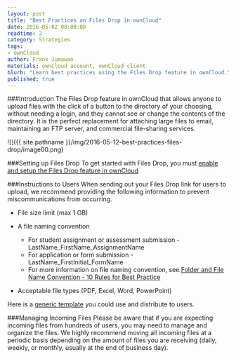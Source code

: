 ```yaml
---
layout: post
title: "Best Practices on Files Drop in ownCloud"
date: 2016-05-02 08:00:00
readtime: 2
category: Strategies
tags:
- ownCloud
author: Frank Jumawan
materials: ownCloud account, ownCloud client
blurb: "Learn best practices using the Files Drop feature in ownCloud."
published: true
---
```


###Introduction
The Files Drop feature in ownCloud that allows anyone to upload files with the click of a button to the directory of your choosing, without needing a login, and they cannot see or change the contents of the directory. It is the perfect replacement for attaching large files to email, maintaining an FTP server, and commercial file-sharing services.

  ![]({{ site.pathname }}/img/2016-05-12-best-practices-files-drop/image00.png)

###Setting up Files Drop
To get started with Files Drop, you must [enable and setup the Files Drop feature in ownCloud](https://assist.coe.hawaii.edu/how-to/2016/05/08/set-up-files-drop-in-owncloud.html)

###Instructions to Users
When sending out your Files Drop link for users to upload, we recommend providing the following information to prevent miscommunications from occurring.

- File size limit (max 1 GB)

- A file naming convention
    - For student assignment or assessment submission - LastName_FirstName_AssignmentName
    - For application or form submission - LastName_FirstInitial_FormName
    - For more information on file naming convention, see [Folder and File Name Convention - 10 Rules for Best Practice](http://www.exadox.com/en/articles/file-naming-convention-ten-rules-best-practice)

- Acceptable file types (PDF, Excel, Word, PowerPoint)

Here is a [generic template](https://docs.google.com/document/d/1zuWZTbm8BAus1QrOBUnTROZ_elOQpsCGESkNJPybCas/edit) you could use and distribute to users.

###Managing Incoming Files
Please be aware that if you are expecting incoming files from hundreds of users, you may need to manage and organize the files. We highly recommend moving all incoming files at a periodic basis depending on the amount of files you are receiving (daily, weekly, or monthly, usually at the end of business day).
